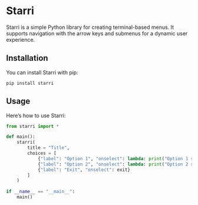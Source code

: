 # Starri

Starri is a simple Python library for creating terminal-based menus. It supports navigation with the arrow keys and submenus for a dynamic user experience.

## Installation

You can install Starri with pip:

```pip install starri```

## Usage

Here’s how to use Starri:

```python
from starri import *

def main():
    starri(
        title = "Title",
        choices = [
            {"label": "Option 1", "onselect": lambda: print("Option 1 selected")},
            {"label": "Option 2", "onselect": lambda: print("Option 2 selected")},
            {"label": "Exit", "onselect": exit}
        ]
    )
    
if __name__ == "__main__":
    main()
```